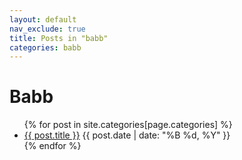```yaml
---
layout: default
nav_exclude: true
title: Posts in "babb"
categories: babb
---
```


<h1>Babb</h1>
<ul>
  {% for post in site.categories[page.categories] %}
    <li>
      <a href="{{ post.url | relative_url }}">{{ post.title }}</a>
      <span>{{ post.date | date: "%B %d, %Y" }}</span>
    </li>
  {% endfor %}
</ul>
